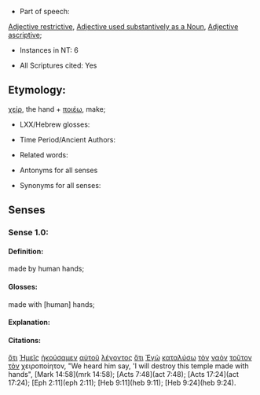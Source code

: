 * Part of speech: 

[Adjective restrictive](http://ugg.readthedocs.io/en/latest/adjective_restrictive.html), 
[Adjective used substantively as a Noun](http://ugg.readthedocs.io/en/latest/noun_substantive_adj.html), 
[Adjective ascriptive](http://ugg.readthedocs.io/en/latest/adjective_ascriptive.html); 

* Instances in NT: 6

* All Scriptures cited: Yes

## Etymology: 

[χείρ](../G54950/01.md), the hand + [ποιέω](../G41600/01.md), make;

* LXX/Hebrew glosses: 

* Time Period/Ancient Authors: 

* Related words: 

* Antonyms for all senses

* Synonyms for all senses: 

## Senses 

### Sense 1.0: 

#### Definition: 

made by human hands;

#### Glosses: 

made with [human] hands;

#### Explanation: 

#### Citations: 

[ὅτι](../G37540/01.md) [Ἡμεῖς](../G14730/01.md) [ἠκούσαμεν](../G01910/01.md) [αὐτοῦ](../G08460/01.md) [λέγοντος](../G30040/01.md) [ὅτι](../G37540/01.md) [Ἐγὼ](../G14730/01.md) [καταλύσω](../G26470/01.md) [τὸν](../G35880/01.md) [ναὸν](../G34850/01.md) [τοῦτον](../G37780/01.md) [τὸν](../G35880/01.md) χειροποίητον, "We heard him say, 'I will destroy this temple made with hands", [Mark 14:58](mrk 14:58); [Acts 7:48](act 7:48); [Acts 17:24](act 17:24); [Eph 2:11](eph 2:11); [Heb 9:11](heb 9:11); [Heb 9:24](heb 9:24).  
